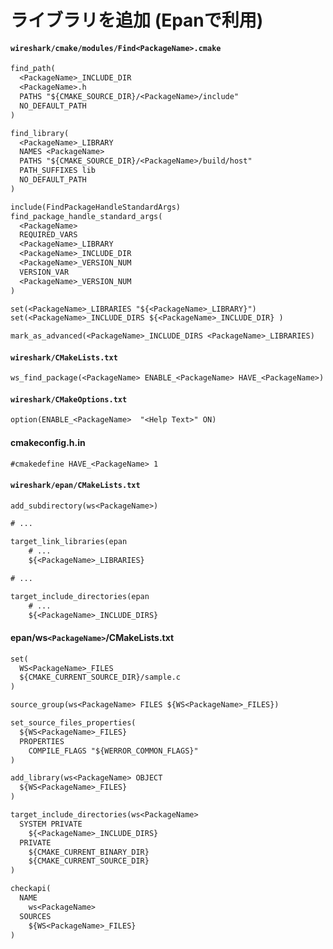 # ライブラリを追加 (Epanで利用)
#### `wireshark/cmake/modules/Find<PackageName>.cmake`

```txt
find_path(
  <PackageName>_INCLUDE_DIR
  <PackageName>.h
  PATHS "${CMAKE_SOURCE_DIR}/<PackageName>/include"
  NO_DEFAULT_PATH
)

find_library(
  <PackageName>_LIBRARY
  NAMES <PackageName>
  PATHS "${CMAKE_SOURCE_DIR}/<PackageName>/build/host"
  PATH_SUFFIXES lib
  NO_DEFAULT_PATH
)

include(FindPackageHandleStandardArgs)
find_package_handle_standard_args(
  <PackageName>
  REQUIRED_VARS
  <PackageName>_LIBRARY
  <PackageName>_INCLUDE_DIR
  <PackageName>_VERSION_NUM
  VERSION_VAR
  <PackageName>_VERSION_NUM
)

set(<PackageName>_LIBRARIES "${<PackageName>_LIBRARY}")
set(<PackageName>_INCLUDE_DIRS ${<PackageName>_INCLUDE_DIR} )

mark_as_advanced(<PackageName>_INCLUDE_DIRS <PackageName>_LIBRARIES)
```

#### `wireshark/CMakeLists.txt`

```txt
ws_find_package(<PackageName> ENABLE_<PackageName> HAVE_<PackageName>)
```

#### `wireshark/CMakeOptions.txt`

```txt
option(ENABLE_<PackageName>  "<Help Text>" ON)
```

#### cmakeconfig.h.in

```txt
#cmakedefine HAVE_<PackageName> 1
```

#### `wireshark/epan/CMakeLists.txt`

```txt
add_subdirectory(ws<PackageName>)

# ...

target_link_libraries(epan
    # ...
    ${<PackageName>_LIBRARIES}

# ...

target_include_directories(epan
    # ...
    ${<PackageName>_INCLUDE_DIRS}
```

#### epan/ws`<PackageName>`/CMakeLists.txt
```txt
set(
  WS<PackageName>_FILES
  ${CMAKE_CURRENT_SOURCE_DIR}/sample.c
)

source_group(ws<PackageName> FILES ${WS<PackageName>_FILES})

set_source_files_properties(
  ${WS<PackageName>_FILES}
  PROPERTIES
    COMPILE_FLAGS "${WERROR_COMMON_FLAGS}"
)

add_library(ws<PackageName> OBJECT
  ${WS<PackageName>_FILES}
)

target_include_directories(ws<PackageName>
  SYSTEM PRIVATE
    ${<PackageName>_INCLUDE_DIRS}
  PRIVATE
    ${CMAKE_CURRENT_BINARY_DIR}
    ${CMAKE_CURRENT_SOURCE_DIR}
)

checkapi(
  NAME
    ws<PackageName>
  SOURCES
    ${WS<PackageName>_FILES}
)
```
